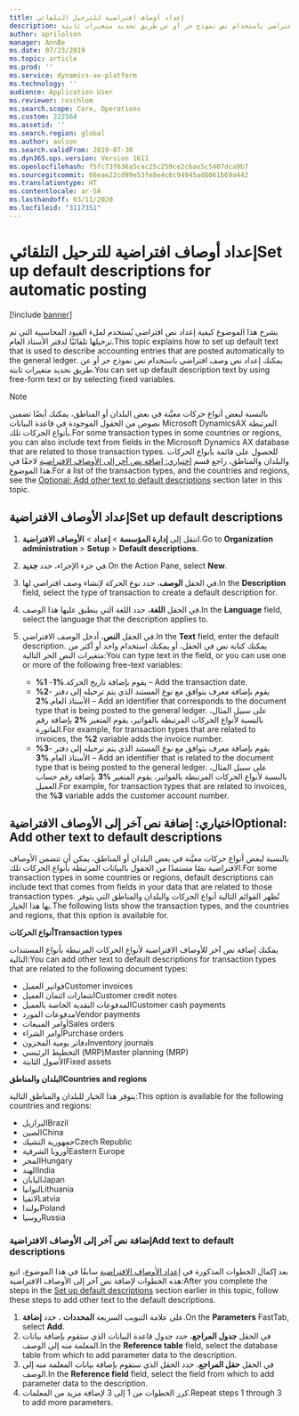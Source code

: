 ```yaml
---
title: إعداد أوصاف افتراضية للترحيل التلقائي
description: يشرح هذا الموضوع كيفية إعداد نص افتراضي يُستخدم لملء القيود المحاسبية التي تم ترحيلها تلقائيًا لدفتر الأستاذ العام. يمكنك إعداد نص وصف افتراضي باستخدام نص نموذج حر أو عن طريق تحديد متغيرات ثابتة.
author: aprilolson
manager: AnnBe
ms.date: 07/23/2019
ms.topic: article
ms.prod: ''
ms.service: dynamics-ax-platform
ms.technology: ''
audience: Application User
ms.reviewer: roschlom
ms.search.scope: Core, Operations
ms.custom: 222564
ms.assetid: ''
ms.search.region: global
ms.author: aolson
ms.search.validFrom: 2019-07-30
ms.dyn365.ops.version: Version 1611
ms.openlocfilehash: f5fc73f636a5cac25c259ce2cbae5c5407dca9b7
ms.sourcegitcommit: 66eae22cd99e53fe8e4c6c94945ad8061b69a442
ms.translationtype: HT
ms.contentlocale: ar-SA
ms.lasthandoff: 03/11/2020
ms.locfileid: "3117351"
---
```

# <a name="set-up-default-descriptions-for-automatic-posting"></a><span data-ttu-id="703dd-104">إعداد أوصاف افتراضية للترحيل التلقائي</span><span class="sxs-lookup"><span data-stu-id="703dd-104">Set up default descriptions for automatic posting</span></span>

[!include [banner](../includes/banner.md)]

<span data-ttu-id="703dd-105">يشرح هذا الموضوع كيفية إعداد نص افتراضي يُستخدم لملء القيود المحاسبية التي تم ترحيلها تلقائيًا لدفتر الأستاذ العام.</span><span class="sxs-lookup"><span data-stu-id="703dd-105">This topic explains how to set up default text that is used to describe accounting entries that are posted automatically to the general ledger.</span></span> <span data-ttu-id="703dd-106">يمكنك إعداد نص وصف افتراضي باستخدام نص نموذج حر أو عن طريق تحديد متغيرات ثابتة.</span><span class="sxs-lookup"><span data-stu-id="703dd-106">You can set up default description text by using free-form text or by selecting fixed variables.</span></span>

> [!NOTE]
> <span data-ttu-id="703dd-107">بالنسبة لبعض أنواع حركات معيَّنة في بعض البلدان أو المناطق، يمكنك أيضًا تضمين نصوص من الحقول الموجودة في قاعدة البيانات Microsoft DynamicsAX المرتبطة بأنواع الحركات تلك.</span><span class="sxs-lookup"><span data-stu-id="703dd-107">For some transaction types in some countries or regions, you can also include text from fields in the Microsoft Dynamics AX database that are related to those transaction types.</span></span> <span data-ttu-id="703dd-108">للحصول على قائمة بأنواع الحركات والبلدان والمناطق، راجع قسم [‏‫اختياري: إضافة نص آخر إلى الأوصاف الافتراضية‬](#optional-add-other-text-to-default-descriptions) لاحقًا في هذا الموضوع.</span><span class="sxs-lookup"><span data-stu-id="703dd-108">For a list of the transaction types, and the countries and regions, see the [Optional: Add other text to default descriptions](#optional-add-other-text-to-default-descriptions) section later in this topic.</span></span>

## <a name="set-up-default-descriptions"></a><span data-ttu-id="703dd-109">إعداد الأوصاف الافتراضية</span><span class="sxs-lookup"><span data-stu-id="703dd-109">Set up default descriptions</span></span>

1. <span data-ttu-id="703dd-110">انتقل إلى **إدارة المؤسسة** \> **إعداد** \> **الأوصاف الافتراضية**.</span><span class="sxs-lookup"><span data-stu-id="703dd-110">Go to **Organization administration** \> **Setup** \> **Default descriptions**.</span></span>
2. <span data-ttu-id="703dd-111">في جزء الإجراء، حدد **جديد**.</span><span class="sxs-lookup"><span data-stu-id="703dd-111">On the Action Pane, select **New**.</span></span>
3. <span data-ttu-id="703dd-112">في الحقل **الوصف**، حدد نوع الحركة لإنشاء وصف افتراضي لها.</span><span class="sxs-lookup"><span data-stu-id="703dd-112">In the **Description** field, select the type of transaction to create a default description for.</span></span>
4. <span data-ttu-id="703dd-113">في الحقل **اللغة**، حدد اللغة التي ينطبق عليها هذا الوصف.</span><span class="sxs-lookup"><span data-stu-id="703dd-113">In the **Language** field, select the language that the description applies to.</span></span>
5. <span data-ttu-id="703dd-114">في الحقل **النص**، أدخل الوصف الافتراضي.</span><span class="sxs-lookup"><span data-stu-id="703dd-114">In the **Text** field, enter the default description.</span></span> <span data-ttu-id="703dd-115">يمكنك كتابة نص في الحقل، أو يمكنك استخدام واحد أو أكثر من متغيرات النص الحر التالية:</span><span class="sxs-lookup"><span data-stu-id="703dd-115">You can type text in the field, or you can use one or more of the following free-text variables:</span></span>

    - <span data-ttu-id="703dd-116">**%1** -يقوم بإضافة تاريخ الحركة.</span><span class="sxs-lookup"><span data-stu-id="703dd-116">**%1** – Add the transaction date.</span></span>
    - <span data-ttu-id="703dd-117">**%2**- يقوم بإضافة معرف يتوافق مع نوع المستند الذي يتم ترحيله إلى دفتر الأستاذ العام.</span><span class="sxs-lookup"><span data-stu-id="703dd-117">**%2** – Add an identifier that corresponds to the document type that is being posted to the general ledger.</span></span> <span data-ttu-id="703dd-118">على سبيل المثال، بالنسبة لأنواع الحركات المرتبطة بالفواتير، يقوم المتغير **%2** بإضافة رقم الفاتورة.</span><span class="sxs-lookup"><span data-stu-id="703dd-118">For example, for transaction types that are related to invoices, the **%2** variable adds the invoice number.</span></span>
    - <span data-ttu-id="703dd-119">**%3**- يقوم بإضافة معرف يتوافق مع نوع المستند الذي يتم ترحيله إلى دفتر الأستاذ العام.</span><span class="sxs-lookup"><span data-stu-id="703dd-119">**%3** – Add an identifier that is related to the document type that is being posted to the general ledger.</span></span> <span data-ttu-id="703dd-120">على سبيل المثال، بالنسبة لأنواع الحركات المرتبطة بالفواتير، يقوم المتغير **%3** بإضافة رقم حساب العميل.</span><span class="sxs-lookup"><span data-stu-id="703dd-120">For example, for transaction types that are related to invoices, the **%3** variable adds the customer account number.</span></span>

## <a name="optional-add-other-text-to-default-descriptions"></a><span data-ttu-id="703dd-121">اختياري: إضافة نص آخر إلى الأوصاف الافتراضية</span><span class="sxs-lookup"><span data-stu-id="703dd-121">Optional: Add other text to default descriptions</span></span>

<span data-ttu-id="703dd-122">بالنسبة لبعض أنواع حركات معيَّنة في بعض البلدان أو المناطق، يمكن أن تتضمن الأوصاف الافتراضية نصًا مستمدًا من الحقول بالبيانات المرتبطة بأنواع الحركات تلك.</span><span class="sxs-lookup"><span data-stu-id="703dd-122">For some transaction types in some countries or regions, default descriptions can include text that comes from fields in your data that are related to those transaction types.</span></span> <span data-ttu-id="703dd-123">تُظهر القوائم التالية أنواع الحركات والبلدان والمناطق التي يتوفر بها هذا الخيار.</span><span class="sxs-lookup"><span data-stu-id="703dd-123">The following lists show the transaction types, and the countries and regions, that this option is available for.</span></span>

<span data-ttu-id="703dd-124">**أنواع الحركات**</span><span class="sxs-lookup"><span data-stu-id="703dd-124">**Transaction types**</span></span>

<span data-ttu-id="703dd-125">يمكنك إضافة نص آخر للأوصاف الافتراضية لأنواع الحركات المرتبطة بأنواع المستندات التالية:</span><span class="sxs-lookup"><span data-stu-id="703dd-125">You can add other text to default descriptions for transaction types that are related to the following document types:</span></span>

- <span data-ttu-id="703dd-126">فواتير العميل</span><span class="sxs-lookup"><span data-stu-id="703dd-126">Customer invoices</span></span>
- <span data-ttu-id="703dd-127">اشعارات ائتمان العميل</span><span class="sxs-lookup"><span data-stu-id="703dd-127">Customer credit notes</span></span>
- <span data-ttu-id="703dd-128">المدفوعات النقدية الخاصة بالعميل</span><span class="sxs-lookup"><span data-stu-id="703dd-128">Customer cash payments</span></span>
- <span data-ttu-id="703dd-129">مدفوعات المورد</span><span class="sxs-lookup"><span data-stu-id="703dd-129">Vendor payments</span></span>
- <span data-ttu-id="703dd-130">أوامر المبيعات</span><span class="sxs-lookup"><span data-stu-id="703dd-130">Sales orders</span></span>
- <span data-ttu-id="703dd-131">أوامر الشراء</span><span class="sxs-lookup"><span data-stu-id="703dd-131">Purchase orders</span></span>
- <span data-ttu-id="703dd-132">دفاتر يومية المخزون</span><span class="sxs-lookup"><span data-stu-id="703dd-132">Inventory journals</span></span>
- <span data-ttu-id="703dd-133">التخطيط الرئيسي (MRP)</span><span class="sxs-lookup"><span data-stu-id="703dd-133">Master planning (MRP)</span></span>
- <span data-ttu-id="703dd-134">الأصول الثابتة</span><span class="sxs-lookup"><span data-stu-id="703dd-134">Fixed assets</span></span>

<span data-ttu-id="703dd-135">**البلدان والمناطق**</span><span class="sxs-lookup"><span data-stu-id="703dd-135">**Countries and regions**</span></span>

<span data-ttu-id="703dd-136">يتوفر هذا الخيار للبلدان والمناطق التالية:</span><span class="sxs-lookup"><span data-stu-id="703dd-136">This option is available for the following countries and regions:</span></span>

- <span data-ttu-id="703dd-137">البرازيل</span><span class="sxs-lookup"><span data-stu-id="703dd-137">Brazil</span></span>
- <span data-ttu-id="703dd-138">الصين</span><span class="sxs-lookup"><span data-stu-id="703dd-138">China</span></span>
- <span data-ttu-id="703dd-139">جمهورية التشيك</span><span class="sxs-lookup"><span data-stu-id="703dd-139">Czech Republic</span></span>
- <span data-ttu-id="703dd-140">أوروبا الشرقية</span><span class="sxs-lookup"><span data-stu-id="703dd-140">Eastern Europe</span></span>
- <span data-ttu-id="703dd-141">المجر</span><span class="sxs-lookup"><span data-stu-id="703dd-141">Hungary</span></span>
- <span data-ttu-id="703dd-142">الهند</span><span class="sxs-lookup"><span data-stu-id="703dd-142">India</span></span>
- <span data-ttu-id="703dd-143">اليابان</span><span class="sxs-lookup"><span data-stu-id="703dd-143">Japan</span></span>
- <span data-ttu-id="703dd-144">لتوانيا</span><span class="sxs-lookup"><span data-stu-id="703dd-144">Lithuania</span></span>
- <span data-ttu-id="703dd-145">لاتفيا</span><span class="sxs-lookup"><span data-stu-id="703dd-145">Latvia</span></span>
- <span data-ttu-id="703dd-146">بولندا</span><span class="sxs-lookup"><span data-stu-id="703dd-146">Poland</span></span>
- <span data-ttu-id="703dd-147">روسيا</span><span class="sxs-lookup"><span data-stu-id="703dd-147">Russia</span></span>

### <a name="add-text-to-default-descriptions"></a><span data-ttu-id="703dd-148">إضافة نص آخر إلى الأوصاف الافتراضية</span><span class="sxs-lookup"><span data-stu-id="703dd-148">Add text to default descriptions</span></span>

<span data-ttu-id="703dd-149">بعد إكمال الخطوات المذكورة في [‏‫إعداد الأوصاف الافتراضية‬](#set-up-default-descriptions) سابقًا في هذا الموضوع، اتبع هذه الخطوات لإضافة نص آخر إلى الأوصاف الافتراضية:</span><span class="sxs-lookup"><span data-stu-id="703dd-149">After you complete the steps in the [Set up default descriptions](#set-up-default-descriptions) section earlier in this topic, follow these steps to add other text to the default descriptions.</span></span>

1. <span data-ttu-id="703dd-150">على علامة التبويب السريعة **المحددات** ، حدد **إضافة**.</span><span class="sxs-lookup"><span data-stu-id="703dd-150">On the **Parameters** FastTab, select **Add**.</span></span>
2. <span data-ttu-id="703dd-151">في الحقل **‏‫جدول المراجع‬**، حدد جدول قاعدة البيانات الذي ستقوم بإضافة بيانات المعلمة منه إلى الوصف.</span><span class="sxs-lookup"><span data-stu-id="703dd-151">In the **Reference table** field, select the database table from which to add parameter data to the description.</span></span>
3. <span data-ttu-id="703dd-152">في الحقل **‏‫حقل المراجع‬**، حدد الحقل الذي ستقوم بإضافة بيانات المعلمة منه إلى الوصف.</span><span class="sxs-lookup"><span data-stu-id="703dd-152">In the **Reference field** field, select the field from which to add parameter data to the description.</span></span>
4. <span data-ttu-id="703dd-153">كرر الخطوات من 1 إلى 3 لإضافة مزيد من المعلمات.</span><span class="sxs-lookup"><span data-stu-id="703dd-153">Repeat steps 1 through 3 to add more parameters.</span></span>
